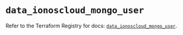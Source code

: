 # `data_ionoscloud_mongo_user`

Refer to the Terraform Registry for docs: [`data_ionoscloud_mongo_user`](https://registry.terraform.io/providers/ionos-cloud/ionoscloud/6.4.17/docs/data-sources/mongo_user).
